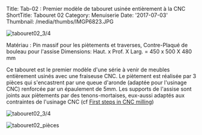 Title: Tab-02 : Premier modèle de tabouret usinée entièrement à la CNC
ShortTitle: Tabouret 02
Category: Menuiserie
Date: '2017-07-03'
Thumbnail: /media/thumbs/IMGP6823.JPG


![tabouret02\_3/4]({filename}/media/IMGP6823.JPG)

Matériau :   Pin massif pour les piètements et traverses, Contre-Plaqué de bouleau pour l'assise
Dimensions:   Haut. x Prof. X Larg. = 450 x 500 X 480 mm

Ce tabouret est le premier modèle d'une série à venir de meubles
entièrement usinés avec une fraiseuse CNC. Le piètement est réalisée par
3 pièces qui s'encastrent par une queue d'aronde (adaptée pour l'usinage
CNC) renforcée par un épaulement de 5mm. Les supports de l'assise sont
joints aux piètements par des tenons-mortaises, eux-aussi adaptés aux
contraintes de l'usinage CNC (cf [First steps in CNC
milling]({filename}CNC_Milling.rst))

![tabouret02\_3/4]({filename}/media/IMGP6826.JPG)

![tabouret02\_pièces]({filename}/media/IMGP6841.JPG)
